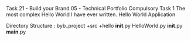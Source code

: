 Task 21 - Build your Brand 05 - Technical Portfolio
Compulsory Task 1
The most complex Hello World I have ever written.
Hello World Application

Directory Structure :
byb_project 
+src 
   +hello 
     __init__.py 
     HelloWorld.py 
 __init__.py 
 __main__.py

